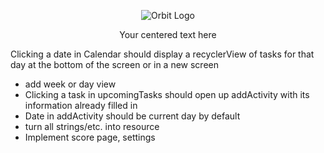 <p align="center">
  <img src="https://github.com/user-attachments/assets/2d209734-48f0-48e7-ab66-7ba9a97a8cfa" alt="Orbit Logo"/>
</p>



<p align="center">
  Your centered text here
</p>





Clicking a date in Calendar should display a recyclerView of tasks for that day at the bottom of the screen or in a new screen
- add week or day view
- Clicking a task in upcomingTasks should open up addActivity with its information already filled in
- Date in addActivity should be current day by default
- turn all strings/etc. into resource
- Implement score page, settings

